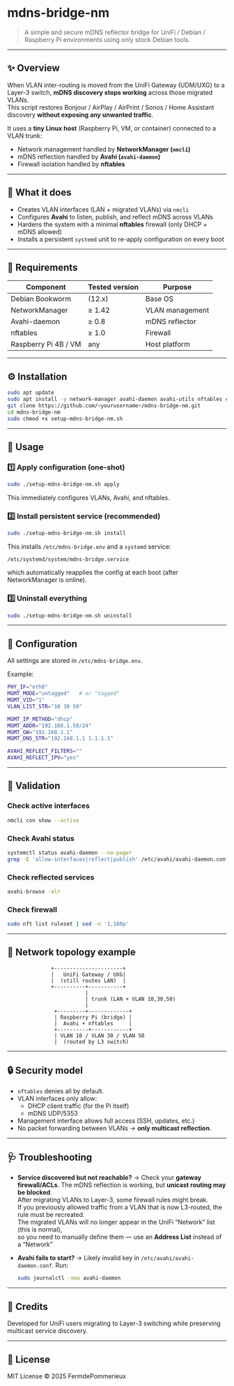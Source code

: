 # mdns-bridge-nm
> A simple and secure mDNS reflector bridge for UniFi / Debian / Raspberry Pi environments using only stock Debian tools.

---

## ✨ Overview

When VLAN inter-routing is moved from the UniFi Gateway (UDM/UXG) to a Layer-3 switch, **mDNS discovery stops working** across those migrated VLANs.  
This script restores Bonjour / AirPlay / AirPrint / Sonos / Home Assistant discovery **without exposing any unwanted traffic**.

It uses a **tiny Linux host** (Raspberry Pi, VM, or container) connected to a VLAN trunk:
- Network management handled by **NetworkManager (`nmcli`)**
- mDNS reflection handled by **Avahi (`avahi-daemon`)**
- Firewall isolation handled by **nftables**

---

## 🧩 What it does

- Creates VLAN interfaces (LAN + migrated VLANs) via `nmcli`
- Configures **Avahi** to listen, publish, and reflect mDNS across VLANs
- Hardens the system with a minimal **nftables** firewall (only DHCP + mDNS allowed)
- Installs a persistent `systemd` unit to re-apply configuration on every boot

---

## 🧰 Requirements

| Component | Tested version | Purpose |
|------------|----------------|----------|
| Debian Bookworm | (12.x) | Base OS |
| NetworkManager | ≥ 1.42 | VLAN management |
| Avahi-daemon | ≥ 0.8 | mDNS reflector |
| nftables | ≥ 1.0 | Firewall |
| Raspberry Pi 4B / VM | any | Host platform |

---

## ⚙️ Installation

```bash
sudo apt update
sudo apt install -y network-manager avahi-daemon avahi-utils nftables curl netcat-traditional
git clone https://github.com/<yourusername>/mdns-bridge-nm.git
cd mdns-bridge-nm
sudo chmod +x setup-mdns-bridge-nm.sh
```

---

## 🚀 Usage

### 1️⃣ Apply configuration (one-shot)
```bash
sudo ./setup-mdns-bridge-nm.sh apply
```
This immediately configures VLANs, Avahi, and nftables.

### 2️⃣ Install persistent service (recommended)
```bash
sudo ./setup-mdns-bridge-nm.sh install
```
This installs `/etc/mdns-bridge.env` and a `systemd` service:
```
/etc/systemd/system/mdns-bridge.service
```
which automatically reapplies the config at each boot (after NetworkManager is online).

### 3️⃣ Uninstall everything
```bash
sudo ./setup-mdns-bridge-nm.sh uninstall
```

---

## 🧾 Configuration

All settings are stored in `/etc/mdns-bridge.env`.

Example:
```bash
PHY_IF="eth0"
MGMT_MODE="untagged"   # or "tagged"
MGMT_VID="1"
VLAN_LIST_STR="10 30 50"

MGMT_IP_METHOD="dhcp"
MGMT_ADDR="192.168.1.50/24"
MGMT_GW="192.168.1.1"
MGMT_DNS_STR="192.168.1.1 1.1.1.1"

AVAHI_REFLECT_FILTERS=""
AVAHI_REFLECT_IPV="yes"
```

---

## 🧪 Validation

### Check active interfaces
```bash
nmcli con show --active
```

### Check Avahi status
```bash
systemctl status avahi-daemon --no-pager
grep -E 'allow-interfaces|reflect|publish' /etc/avahi/avahi-daemon.conf
```

### Check reflected services
```bash
avahi-browse -alr
```

### Check firewall
```bash
sudo nft list ruleset | sed -n '1,160p'
```

---

## 🧱 Network topology example

```
              +----------------------+
              |   UniFi Gateway / UXG|
              |  (still routes LAN)  |
              +----------+-----------+
                         |
                         | trunk (LAN + VLAN 10,30,50)
                         |
               +---------+-------------+
               | Raspberry Pi (bridge) |
               |  Avahi + nftables     |
               +----------+------------+
               | VLAN 10 / VLAN 30 / VLAN 50
               |  (routed by L3 switch)
```

---

## 🔒 Security model

- `nftables` denies all by default.
- VLAN interfaces only allow:
  - DHCP client traffic (for the Pi itself)
  - mDNS UDP/5353
- Management interface allows full access (SSH, updates, etc.)
- No packet forwarding between VLANs → **only multicast reflection**.

---

## 🩺 Troubleshooting

- **Service discovered but not reachable?**
  → Check your **gateway firewall/ACLs**. The mDNS reflection is working, but **unicast routing may be blocked**.  
  After migrating VLANs to Layer-3, some firewall rules might break.  
  If you previously allowed traffic from a VLAN that is now L3-routed, the rule must be recreated.  
  The migrated VLANs will no longer appear in the UniFi “Network” list (this is normal),  
  so you need to manually define them — use an **Address List** instead of a “Network”

- **Avahi fails to start?**
  → Likely invalid key in `/etc/avahi/avahi-daemon.conf`. Run:
    ```bash
    sudo journalctl -xeu avahi-daemon
    ```

---

## 🧠 Credits

Developed for UniFi users migrating to Layer-3 switching while preserving multicast service discovery.

---

## 📜 License

MIT License © 2025 FermdePommerieux

